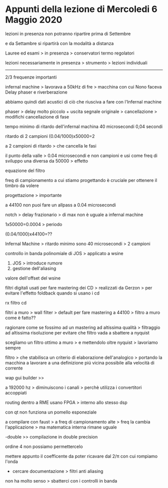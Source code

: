 # Appunti della lezione di Mercoledi 6 Maggio 2020

lezioni in presenza non potranno ripartire prima di Settembre

e da Settambre si ripartirà con la modalità a distanza

Lauree ed esami > in presenza > conservatori termo regolatori

lezioni necessariamente in presenza > strumento > lezioni individuali
_____  
2/3 frequenze importanti

infernal machine > lavorava a 50kHz di fre > macchina con cui Nono faceva Delay phaser e riverberazione

abbiamo quindi dati acustici di ciò che riusciva a fare con l'Infernal machine

phaser > delay molto piccolo + uscita segnale originale > cancellazione > modifichi cancellazione di fase

tempo minimo di ritardo dell'infernal machina 40 microsecondi 0,04 secondi

ritardo di 2 campioni (0.04/1000)x50000=2

a 2 campioni di ritardo > che cancella le fasi

il punto della valle > 0.04 microsecondi e non campioni e usi come freq di sviluppo una diversa da 50000 > effetto

equazione del filtro

freq di campionamento a cui stiamo progettando è cruciale per ottenere il timbro da volere

progettazione > importante

a 44100 non puoi fare un allpass a 0.04 microsecondi

notch > delay frazionario > di max non è uguale a infernal machine

1x50000=0.0004 > periodo

(0.04/1000)x44100=??

Infernal Machine > ritardo minimo sono 40 microsecondi > 2 campioni

controllo in banda polinomiale di JOS > applicato a wsine

1. JOS > introduce rumore
2. gestione dell'aliasing

valore dell'offset del wsine

filtri digitali usati per fare mastering dei CD > realizzati da Gerzon > per evitare l'effetto foldback quando si usano i cd

rx filtro cd  

filtri a muro > wall filter > default per fare mastering a 44100 > filtro a muro come è fatto??

ragionare come se fossimo ad un mastering ad altissima qualità > filtraggio ad altissima risoluzione per evitare che filtro vada a sbattere a nyquist

scegliamo un filtro ottimo a muro > e mettendolo oltre nyquist > lavoriamo sempre

filtro > che stabilisca un criterio di elaborazione dell'analogico > portando la macchina a lavorare a una definizione piú vicina possibile alla velocità di corrente

wap gui builder >>

a 192000 hz > diminuiscono i canali > perchè utilizza i convertitori accoppiati

routing dentro a RME usano FPGA > interno allo stesso dsp

con qt non funziona un pomello esponeziale

a compilare con faust > a freq di campionamento alte > freq la cambia l'applicazione > ma matematica interna rimane uguale

-double >> compilazione in double precision

ordine 4 non possiamo permettercelo

mettere appunto il coefficente da poter ricavare dal 2/π con cui rompiamo l'onda

- cercare documentazione > filtri anti aliasing

non ha molto senso > sbatterci con i controlli in banda
